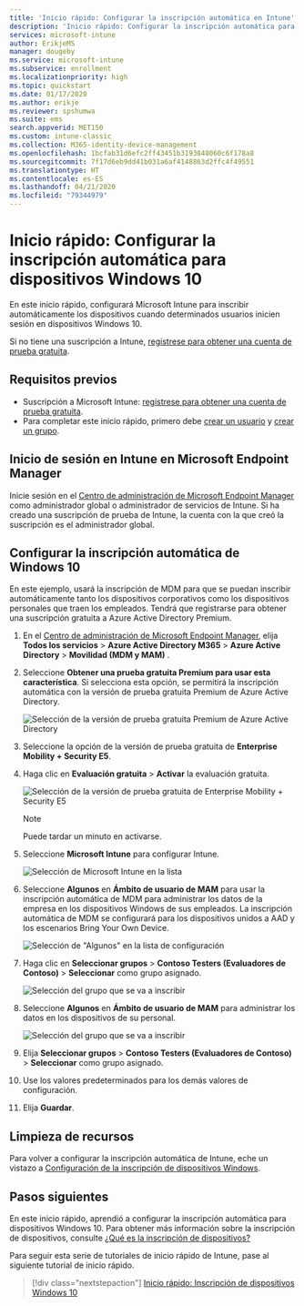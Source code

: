 ```yaml
---
title: 'Inicio rápido: Configurar la inscripción automática en Intune'
description: 'Inicio rápido: Configurar la inscripción automática para dispositivos Windows 10 en Intune.'
services: microsoft-intune
author: ErikjeMS
manager: dougeby
ms.service: microsoft-intune
ms.subservice: enrollment
ms.localizationpriority: high
ms.topic: quickstart
ms.date: 01/17/2020
ms.author: erikje
ms.reviewer: spshumwa
ms.suite: ems
search.appverid: MET150
ms.custom: intune-classic
ms.collection: M365-identity-device-management
ms.openlocfilehash: 1bcfab31d6efc2ff43451b3193848060c6f178a8
ms.sourcegitcommit: 7f17d6eb9dd41b031a6af4148863d2ffc4f49551
ms.translationtype: HT
ms.contentlocale: es-ES
ms.lasthandoff: 04/21/2020
ms.locfileid: "79344979"
---
```

# <a name="quickstart-set-up-automatic-enrollment-for-windows-10-devices"></a>Inicio rápido: Configurar la inscripción automática para dispositivos Windows 10

En este inicio rápido, configurará Microsoft Intune para inscribir automáticamente los dispositivos cuando determinados usuarios inicien sesión en dispositivos Windows 10.

Si no tiene una suscripción a Intune, [regístrese para obtener una cuenta de prueba gratuita](../fundamentals/free-trial-sign-up.md).

## <a name="prerequisites"></a>Requisitos previos

- Suscripción a Microsoft Intune: [regístrese para obtener una cuenta de prueba gratuita](../fundamentals/free-trial-sign-up.md).
- Para completar este inicio rápido, primero debe [crear un usuario](../fundamentals/quickstart-create-user.md) y [crear un grupo](../fundamentals/quickstart-create-group.md).

## <a name="sign-in-to-intune-in-the-microsoft-endpoint-manager"></a>Inicio de sesión en Intune en Microsoft Endpoint Manager

Inicie sesión en el [Centro de administración de Microsoft Endpoint Manager](https://go.microsoft.com/fwlink/?linkid=2109431) como administrador global o administrador de servicios de Intune. Si ha creado una suscripción de prueba de Intune, la cuenta con la que creó la suscripción es el administrador global.

## <a name="set-up-windows-10-automatic-enrollment"></a>Configurar la inscripción automática de Windows 10

En este ejemplo, usará la inscripción de MDM para que se puedan inscribir automáticamente tanto los dispositivos corporativos como los dispositivos personales que traen los empleados. Tendrá que registrarse para obtener una suscripción gratuita a Azure Active Directory Premium.

1. En el [Centro de administración de Microsoft Endpoint Manager](https://go.microsoft.com/fwlink/?linkid=2109431), elija **Todos los servicios** > **Azure Active Directory M365** > **Azure Active Directory** > **Movilidad (MDM y MAM)** .
2. Seleccione **Obtener una prueba gratuita Premium para usar esta característica**. Si selecciona esta opción, se permitirá la inscripción automática con la versión de prueba gratuita Premium de Azure Active Directory. 

    ![Selección de la versión de prueba gratuita Premium de Azure Active Directory](./media/quickstart-setup-auto-enrollment/quickstart-setup-auto-enrollment-01.png)

3. Seleccione la opción de la versión de prueba gratuita de **Enterprise Mobility + Security E5**. 
4. Haga clic en **Evaluación gratuita** > **Activar** la evaluación gratuita.

    ![Selección de la versión de prueba gratuita de Enterprise Mobility + Security E5](./media/quickstart-setup-auto-enrollment/quickstart-setup-auto-enrollment-02.png)

    > [!NOTE]
    > Puede tardar un minuto en activarse. 

3. Seleccione **Microsoft Intune** para configurar Intune. 

    ![Selección de Microsoft Intune en la lista](./media/quickstart-setup-auto-enrollment/quickstart-setup-auto-enrollment-03.png)

4. Seleccione **Algunos** en **Ámbito de usuario de MAM** para usar la inscripción automática de MDM para administrar los datos de la empresa en los dispositivos Windows de sus empleados. La inscripción automática de MDM se configurará para los dispositivos unidos a AAD y los escenarios Bring Your Own Device.

    ![Selección de "Algunos" en la lista de configuración](./media/quickstart-setup-auto-enrollment/quickstart-setup-auto-enrollment-04.png)

5. Haga clic en **Seleccionar grupos** > **Contoso Testers (Evaluadores de Contoso)**  > **Seleccionar** como grupo asignado.

    ![Selección del grupo que se va a inscribir](./media/quickstart-setup-auto-enrollment/quickstart-setup-auto-enrollment-05.png)

6. Seleccione **Algunos** en **Ámbito de usuario de MAM** para administrar los datos en los dispositivos de su personal.

    ![Selección del grupo que se va a inscribir](./media/quickstart-setup-auto-enrollment/quickstart-setup-auto-enrollment-06.png)

7. Elija **Seleccionar grupos** > **Contoso Testers (Evaluadores de Contoso)**  > **Seleccionar** como grupo asignado. 
8. Use los valores predeterminados para los demás valores de configuración.
9. Elija **Guardar**.

## <a name="clean-up-resources"></a>Limpieza de recursos

Para volver a configurar la inscripción automática de Intune, eche un vistazo a [Configuración de la inscripción de dispositivos Windows](windows-enroll.md).

## <a name="next-steps"></a>Pasos siguientes

En este inicio rápido, aprendió a configurar la inscripción automática para dispositivos Windows 10. Para obtener más información sobre la inscripción de dispositivos, consulte [¿Qué es la inscripción de dispositivos?](device-enrollment.md)

Para seguir esta serie de tutoriales de inicio rápido de Intune, pase al siguiente tutorial de inicio rápido.

> [!div class="nextstepaction"]
> [Inicio rápido: Inscripción de dispositivos Windows 10](quickstart-enroll-windows-device.md)

